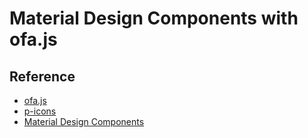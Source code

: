# Material Design Components with ofa.js

## Reference

- [ofa.js](https://github.com/kirakiray/ofa.js)
- [p-icons](https://github.com/ofajs/p-icons)
- [Material Design Components](https://m3.material.io/)
